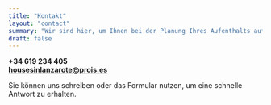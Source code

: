 ```yaml
---
title: "Kontakt"
layout: "contact"
summary: "Wir sind hier, um Ihnen bei der Planung Ihres Aufenthalts auf Lanzarote zu helfen"
draft: false
---
```


<i class="fa-brands fa-whatsapp"></i> **+34 619 234 405**  
<i class="fa-solid fa-envelope"></i> **housesinlanzarote@prois.es**  

Sie können uns schreiben oder das Formular nutzen, um eine schnelle Antwort zu erhalten.